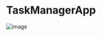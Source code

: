 # TaskManagerApp

![image](https://github.com/user-attachments/assets/fc2a86c9-cac9-4a4c-9a18-77e9e28e6651)
